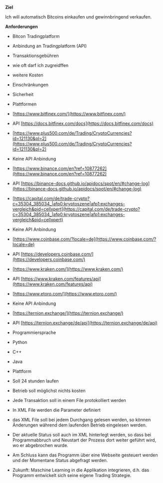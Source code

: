 **Ziel**

Ich will automatisch Bitcoins einkaufen und gewinnbringend verkaufen.

  

**Anforderungen**

  

- Bitcon Tradingplatform
    

- Anbindung an Tradingplatform (API)
    
- Transaktionsgebühren
    
- wie oft darf ich zugreidffen
    
- weitere Kosten
    
- Einschränkungen
    
- Sicherheit
    

- Plattformen
    

- [https://www.bitfinex.com/](https://www.bitfinex.com/)
    

- API [https://docs.bitfinex.com/docs](https://docs.bitfinex.com/docs)
    

- [https://www.plus500.com/de/Trading/CryptoCurrencies?id=121130&pl=2](https://www.plus500.com/de/Trading/CryptoCurrencies?id=121130&pl=2)
    

- Keine API Anbindung
    

- [https://www.binance.com/en?ref=10877262](https://www.binance.com/en?ref=10877262)
    

- API [https://binance-docs.github.io/apidocs/spot/en/#change-log](https://binance-docs.github.io/apidocs/spot/en/#change-log)
    

- [https://capital.com/de/trade-crypto?c=35304_385034_|afp0:kryptoszene|afp1:exchanges-vergleich&pid=cellxpert](https://capital.com/de/trade-crypto?c=35304_385034_|afp0:kryptoszene|afp1:exchanges-vergleich&pid=cellxpert)
    

- Keine API Anbindung
    

- [https://www.coinbase.com/?locale=de](https://www.coinbase.com/?locale=de)
    

- API [https://developers.coinbase.com/](https://developers.coinbase.com/)
    

- [https://www.kraken.com/](https://www.kraken.com/)
    

- API [https://www.kraken.com/features/api](https://www.kraken.com/features/api)
    

- [https://www.etoro.com/](https://www.etoro.com/)
    

- Keine API Anbindung
    

- [https://ternion.exchange/](https://ternion.exchange/)
    

- API [https://ternion.exchange/de/api](https://ternion.exchange/de/api)
    

- Programmiersprache
    

- Python
    
- C++
    
- Java
    

- Plattform
    

- Soll 24 stunden laufen
    
- Betrieb soll möglichst nichts kosten
    

- Jede Transaktion soll in einem File protokolliert werden
    
- In XML File werden die Parameter definiert
    

- das XML File soll bei jedem Durchgang gelesen werden, so können Änderungen während dem laufenden Betrieb eingelesen werden.
    
- Der aktuelle Status soll auch im XML hinterlegt werden, so dass bei Programmabbruch und Neustart der Prozess dort weiter geführt wird, wo er abgebrochen wurde.
    

- Am Schluss kann das Programm über eine Webseite gesteuert werden und der Momentane Status abgefragt werden.
    
- Zukunft: Maschine Learning in die Applikation integrieren, d.h. das Programm entwickelt sich seine eigene Trading Strategie.